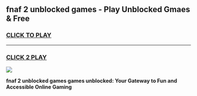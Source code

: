 
## fnaf 2 unblocked games - Play Unblocked Gmaes & Free
<h3>
<a href="https://news.freeplayer.one?title=fnaf_2_unblocked_games&ref=16F">CLICK TO PLAY</a></h3>
<hr>

<h3>
<a href="https://news.freeplayer.one?title=fnaf_2_unblocked_games&ref=16F">CLICK 2 PLAY</a>
  
</h3>

<a href="https://news.freeplayer.one?title=fnaf_2_unblocked_games&ref=16F/"><img src="https://clearcache.store/games.png"></a>


**fnaf 2 unblocked games games unblocked: Your Gateway to Fun and Accessible Online Gaming**
